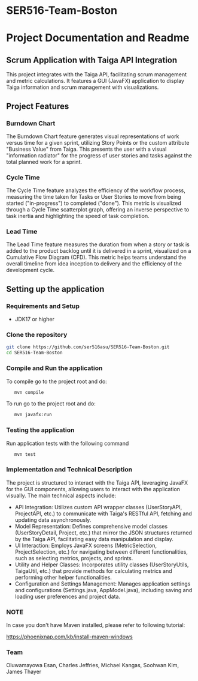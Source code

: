 # SER516-Team-Boston
# Project Documentation and Readme

## Scrum Application with Taiga API Integration

This project integrates with the Taiga API, facilitating scrum management and metric calculations. It features a GUI (JavaFX) application to display Taiga information and scrum management with visualizations. 

## Project Features

### Burndown Chart

The Burndown Chart feature generates visual representations of work versus time for a given sprint, utilizing Story Points or the custom attribute "Business Value" from Taiga. This presents the user with a visual "information radiator" for the progress of user stories and tasks against the total planned work for a sprint.

### Cycle Time

The Cycle Time feature analyzes the efficiency of the workflow process, measuring the time taken for Tasks or User Stories to move from being started ("in-progress") to completed ("done"). This metric is visualized through a Cycle Time scatterplot graph, offering an inverse perspective to task inertia and highlighting the speed of task completion.

### Lead Time

The Lead Time feature measures the duration from when a story or task is added to the product backlog until it is delivered in a sprint, visualized on a Cumulative Flow Diagram (CFD). This metric helps teams understand the overall timeline from idea inception to delivery and the efficiency of the development cycle.

## Setting up the application

### Requirements and Setup

- JDK17 or higher

### Clone the repository

   ```bash
   git clone https://github.com/ser516asu/SER516-Team-Boston.git
   cd SER516-Team-Boston
   ```

### Compile and Run the application

To compile go to the project root and do:

```bash
   mvn compile
   ```

To run go to the project root and do:

```bash
   mvn javafx:run
   ```


### Testing the application

Run application tests with the following command

```bash
   mvn test
   ```

### Implementation and Technical Description

The project is structured to interact with the Taiga API, leveraging JavaFX for the GUI components, allowing users to interact with the application visually. The main technical aspects include:

- API Integration: Utilizes custom API wrapper classes (UserStoryAPI, ProjectAPI, etc.) to communicate with Taiga's RESTful API, fetching and updating data asynchronously.
- Model Representation: Defines comprehensive model classes (UserStoryDetail, Project, etc.) that mirror the JSON structures returned by the Taiga API, facilitating easy data manipulation and display.
- UI Interaction: Employs JavaFX screens (MetricSelection, ProjectSelection, etc.) for navigating between different functionalities, such as selecting metrics, projects, and sprints.
- Utility and Helper Classes: Incorporates utility classes (UserStoryUtils, TaigaUtil, etc.) that provide methods for calculating metrics and performing other helper functionalities.
- Configuration and Settings Management: Manages application settings and configurations (Settings.java, AppModel.java), including saving and loading user preferences and project data.

### NOTE

In case you don't have Maven installed, please refer to following tutorial:

https://phoenixnap.com/kb/install-maven-windows


### Team

Oluwamayowa Esan, 
Charles Jeffries, 
Michael Kangas,
Soohwan Kim,
James Thayer